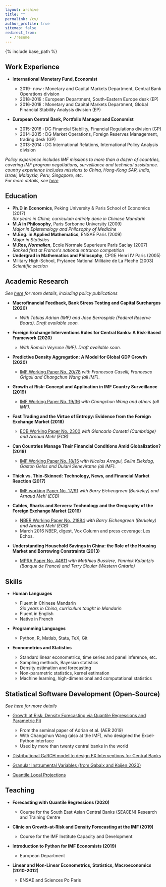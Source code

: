 ```yaml
---
layout: archive
title: ""
permalink: /cv/
author_profile: true
sitemap: false
redirect_from:
  - /resume
---
```


{% include base_path %}

## Work Experience

* **International Monetary Fund, Economist**
  * 2019- now : Monetary and Capital Markets Department, Central Bank Operations division
  * 2018-2019 : European Department, South-Eastern Europe desk (EP)
  * 2016-2018 : Monetary and Capital Markets Department, Global Financial
  Stability Analysis division (EP)  
    
* **European Central Bank, Portfolio Manager and Economist**
  * 2015-2016 : DG Financial Stability, Financial Regulations division (GP)
  * 2014-2015 : DG Market Operations, Foreign Reserves Management, trading desk (GP)
  * 2013-2014 : DG International Relations, International Policy Analysis division  


*Policy  experience includes  IMF missions  to more  than a  dozen of
countries,  covering  IMF  program negotiations,  surveillance  and  technical
assistance. country experience includes  missions to China,
Hong-Kong SAR, India, Israel, Malaysia, Peru, Singapore, etc.   
For more details, see [here](https://romainlafarguette.github.io/missions/)*

## Education

  * **Ph.D in Economics**, Peking University & Paris School of Economics (2017)  
    *Six years in China, curriculum entirely done in Chinese Mandarin*  
  * **M.A in Philosophy**, Paris Sorbonne University (2009)  
    *Major in Epistemology and Philosophy of Medicine*
  * **M.Eng. in Applied Mathematics**, ENSAE Paris (2009)  
    *Major in Statistics*
  * **M.Res, *Normalien***, Ecole Normale Superieure Paris Saclay (2007)  
    *Ranked first at France's national entrance competition*    
  * **Undergrad in Mathematics and Philosophy**, CPGE Henri IV Paris (2005)  
  * Military High-School, Prytanee National Militaire de La Fleche (2003)  
   *Scientific section*

## Academic Research

*See [here](https://romainlafarguette.github.io/research/) for more details,
including policy publications*  

* **Macrofinancial Feedback, Bank Stress Testing and Capital Surcharges (2020)**  
  * *With Tobias Adrian (IMF) and Jose Berrospide (Federal Reserve Board). Draft available soon.* 

* **Foreign Exchange Interventions Rules for Central Banks: A Risk-Based Framework (2020)**
  * *With Romain Veyrune (IMF). Draft available soon.* 

* **Predictive Density Aggregation: A Model for Global GDP Growth (2020)** 
  * [IMF Working Paper
    No. 20/78](https://www.imf.org/en/Publications/WP/Issues/2020/05/29/Predictive-Density-Aggregation-A-Model-for-Global-GDP-Growth-49441)
    *with Francesca Caselli, Francesco Grigoli and Changchun Wang (all IMF).*
  
* **Growth at Risk: Concept and Application in IMF Country Surveillance (2019)**
  * [IMF Working Paper
    No. 19/36](https://www.imf.org/en/Publications/WP/Issues/2019/02/21/Growth-at-Risk-Concept-and-Application-in-IMF-Country-Surveillance-46567)
    *with Changchun Wang and others (all IMF).*
  
* **Fast Trading and the Virtue of Entropy: Evidence from the Foreign Exchange Market (2018)** 
  * [ECB Working Paper
    No. 2300](https://www.ecb.europa.eu/pub/pdf/scpwps/ecb.wp2300~68bda93b78.en.pdf)
    *with Giancarlo Corsetti (Cambridge) and Arnaud Mehl (ECB)*

* **Can Countries Manage Their Financial Conditions Amid Globalization? (2018)**
  * [IMF Working Paper
    No. 18/15](https://www.imf.org/en/Publications/WP/Issues/2018/01/24/Can-Countries-Manage-Their-Financial-Conditions-Amid-Globalization-45581)
    *with Nicolas Arregui, Selim Elekdag, Gaston Gelos and Dulani Seneviratne (all IMF).*
      
* **Thick vs. Thin-Skinned:  Technology, News, and Financial Market Reaction (2017)** 
  *  [IMF working Paper
     No. 17/91](https://www.imf.org/en/Publications/WP/Issues/2017/04/07/Thick-vs-44810)
     *with Barry Eichengreen (Berkeley) and Arnaud Mehl (ECB)*

* **Cables, Sharks and Servers: Technology and the Geography of the Foreign
  Exchange Market (2016)** 
  * [NBER Working Paper No. 21884](https://www.nber.org/papers/w21884) *with Barry Eichengreen (Berkeley) and Arnaud Mehl (ECB)*
  * March 2016 NBER, digest, Vox Column and press coverage: Les Echos.

* **Understanding Household Savings in China: the Role of the Housing Market
 and Borrowing Constraints (2013)**
   * [MPRA Paper No. 44611](https://ideas.repec.org/p/pra/mprapa/44611.html)
     *with Matthieu Bussiere, Yannick Kalantzis (Banque de France) and Terry
     Sicular (Western Ontario)* 
  

## Skills  
* **Human Languages**  
  * Fluent in Chinese Mandarin  
   *Six years in China, curriculum taught in Mandarin*  
  * Fluent in English  
  * Native in French  
  
* **Programming Languages**  
  * Python, R, Matlab, Stata, TeX, Git

* **Econometrics and Statistics**
  * Standard linear econometrics, time series and panel inference, etc.  
  * Sampling methods, Bayesian statistics  
  * Density estimation and forecasting  
  * Non-parametric statistics, kernel estimation  
  * Machine learning, high-dimensional and computational statistics  

  
## Statistical Software Development (Open-Source)  

*See [here](https://romainlafarguette.github.io/software/) for more details*  

* [Growth at Risk: Density Forecasting via Quantile Regressions and Parametric
Fit](https://github.com/IMFGAR/GaR) 
  * From the seminal paper of Adrian et al. (AER 2019)
  * With Changchun Wang (also at the IMF), who designed the Excel-Python interface
  * Used by more than twenty central banks in the world

* [Distributional GaRCH model to design FX Interventions for Central
Banks](https://github.com/romainlafarguette/varfxi) 


* [Granular Instrumental Variables (from Gabaix and Koijen 2020)](https://github.com/romainlafarguette/granulariv) 


* [Quantile Local Projections](https://github.com/romainlafarguette/quantileproj)


## Teaching  

* **Forecasting with Quantile Regressions (2020)**
  * Course for the South East Asian Central Banks (SEACEN) Research and
  Training Centre  

* **Clinic on Growth-at-Risk and Density Forecasting at the IMF (2019)**
  * Course for the IMF Institute Capacity and Development  

* **Introduction to Python for IMF Economists (2019)**
  * European Department  

* **Linear and Non-Linear Econometrics, Statistics, Macroeconomics (2010-2012)**
  * ENSAE and Sciences Po Paris  


